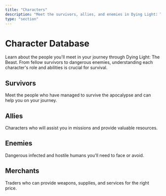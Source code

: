 ```yaml
---
title: "Characters"
description: "Meet the survivors, allies, and enemies in Dying Light: The Beast"
type: "section"
---
```


# Character Database

Learn about the people you'll meet in your journey through Dying Light: The Beast. From fellow survivors to dangerous enemies, understanding each character's role and abilities is crucial for survival.

## Survivors

Meet the people who have managed to survive the apocalypse and can help you on your journey.

## Allies

Characters who will assist you in missions and provide valuable resources.

## Enemies

Dangerous infected and hostile humans you'll need to face or avoid.

## Merchants

Traders who can provide weapons, supplies, and services for the right price.
